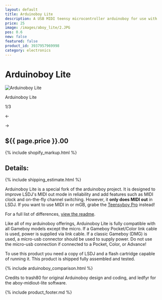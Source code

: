 ```yaml
---
layout: default
title: Arduinoboy Lite
description: A USB MIDI teensy microcontroller arduinoboy for use with the Nintendo Gameboy to make chiptunes and sync with LSDJ and Nanoloop
price: 25
image: /images/aboy_lite/2.JPG
pos: 0.6
new: false
featured: false
product_id: 3937957969998
category: electronics
---
```

# Arduinoboy Lite

<div class="gallery">
	<img src="{{ site.baseurl }}public/images/aboy_lite/1.JPG" alt="Arduinoboy Lite" id="gallery_image" onclick="cycle(1); return false;">
	<p id="gallery_subtitle">Arduinoboy Lite</p>
	<p id="gallery_pos_text">1/3</p>
	<div id="gallery_nav">
		<p id="gallery_nav_left" onclick="cycle(0); return false;">←</p>
		<p id="gallery_nav_right" onclick="cycle(1); return false;">→</p>
	</div>
</div>

## ${{ page.price }}.00

{% include shopify_markup.html %}

## Details:

{% include shipping_estimate.html %}

Arduinoboy Lite is a special fork of the arduinoboy project. It is designed to improve LSDJ's MIDI out mode in reliability and add features such as MIDI clock and on-the-fly channel switching. However, it **only does MIDI out** in LSDJ. If you want to use MIDI in or mGB, grabe the <a href="https://catskullelectronics.com/teensyboypro">Teensyboy Pro</a> instead!

For a full list of differences, <a href="https://github.com/ledfyr/ab-midiout-lite">view the readme</a>.

Like all of my arduinoboy offerings, Arduinoboy Lite is fully compatible with all Gameboy models except the micro. If a Gameboy Pocket/Color link cable is used, power is supplied via link cable. If a classic Gameboy (DMG) is used, a micro-usb connector should be used to supply power. Do not use the micro-usb connection if connected to a Pocket, Color, or Advance!

To use this product you need a copy of LSDJ and a flash cartridge capable of running it. This product is shipped fully assembled and tested.

{% include arduinoboy_comparison.html %}

Credits to trash80 for original Arduinoboy design and coding, and ledfyr for the aboy-midiout-lite software.

{% include product_footer.md %}

<script src="{{ site.baseurl }}public/js/aboylitegallery.js"></script>
